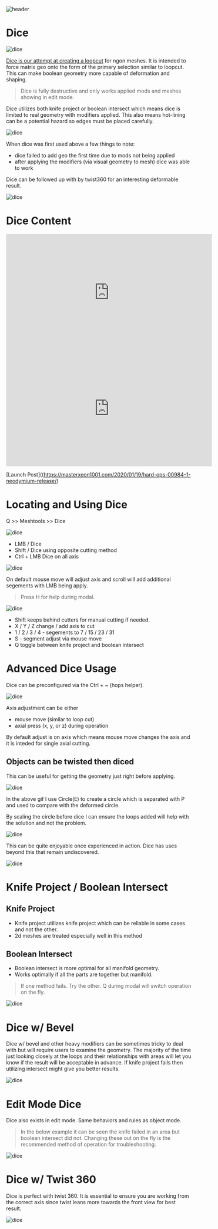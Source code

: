 ![header](img/banner.gif)

# Dice

![dice](img/dice/d9.png)

[Dice is our attempt at creating a loopcut](https://masterxeon1001.com/2020/01/19/hard-ops-00984-1-neodymium-release/) for ngon meshes. It is intended to force matrix geo onto the form of the primary selection similar to loopcut. This can make boolean geometry more capable of deformation and shaping.

> Dice is fully destructive and only works applied mods and meshes showing in edit mode.

Dice utilizes both knife project or boolean intersect which means dice is limited to real geometry with modifiers applied. This also means hot-lining can be a potential hazard so edges must be placed carefully.

![dice](img/dice/d1.gif)

When dice was first used above a few things to note:

- dice failed to add geo the first time due to mods not being applied
- after applying the modifiers (via visual geometry to mesh) dice was able to work

Dice can be followed up with by twist360 for an interesting deformable result.

![dice](img/dice/d11.gif)

# Dice Content

<iframe width="560" height="315" src="https://www.youtube.com/embed/y2QBY1SseLU?start=925" frameborder="0" allow="accelerometer; autoplay; encrypted-media; gyroscope; picture-in-picture" allowfullscreen></iframe>

<iframe width="560" height="315" src="https://www.youtube.com/embed/gJeP6BA7NLQ?start=297" frameborder="0" allow="accelerometer; autoplay; encrypted-media; gyroscope; picture-in-picture" allowfullscreen></iframe>

[Launch Post]((https://masterxeon1001.com/2020/01/19/hard-ops-00984-1-neodymium-release/)

# Locating and Using Dice

Q >> Meshtools >> Dice

![dice](img/dice/d3.png)

- LMB / Dice
- Shift / Dice using opposite cutting method
- Ctrl + LMB Dice on all axis

![dice](img/dice/d10.gif)

On default mouse move will adjust axis and scroll will add additional segements with LMB being apply.

> Press H for help during modal.

![dice](img/dice/d5.png)

- Shift keeps behind cutters for manual cutting if needed.
- X / Y / Z change / add axis to cut
- 1 / 2 / 3 / 4 - segements to 7 / 15 / 23 / 31
- S - segment adjust via mouse move
- Q toggle between knife project and boolean intersect

# Advanced Dice Usage

Dice can be preconfigured via the Ctrl + ~ (hops helper).

![dice](img/dice/d2.png)

Axis adjustment can be either

- mouse move (similar to loop cut)
- axial press (x, y, or z) during operation

By default adjust is on axis which means mouse move changes the axis and it is inteded for single axial cutting.

## Objects can be twisted then diced

This can be useful for getting the geometry just right before applying.

![dice](img/dice/d12.gif)

In the above gif I use Circle(E) to create a circle which is separated with P and used to compare with the deformed circle.

By scaling the circle before dice I can ensure the loops added will help with the solution and not the problem.

![dice](img/dice/d13.gif)

This can be quite enjoyable once experienced in action. Dice has uses beyond this that remain undiscovered.

![dice](img/dice/d14.gif)


# Knife Project / Boolean Intersect

## Knife Project
- Knife project utilizes knife project which can be reliable in some cases and not the other.
- 2d meshes are treated especially well in this method

## Boolean Intersect
- Boolean intersect is more optimal for all manifold geometry.
- Works optimally if all the parts are together but manifold.

> If one method fails. Try the other. Q during modal will switch operation on the fly.

![dice](img/dice/d4.gif)

# Dice w/ Bevel

Dice w/ bevel and other heavy modifiers can be sometimes tricky to deal with but will require users to examine the geometry. The majority of the time just looking closely at the loops and their relationships with areas will let you know if the result will be acceptable in advance. If knife project fails then utilizing intersect might give you better results.

![dice](img/dice/d8.gif)

# Edit Mode Dice

Dice also exists in edit mode. Same behaviors and rules as object mode.

> In the below example it can be seen the knife failed in an area but boolean intersect did not. Changing these out on the fly is the recommended method of operation for troubleshooting.

![dice](img/dice/d6.gif)

# Dice w/ Twist 360

Dice is perfect with twist 360. It is essential to ensure you are working from the correct axis since twist leans more towards the front view for best result.

![dice](img/dice/d7.gif)
